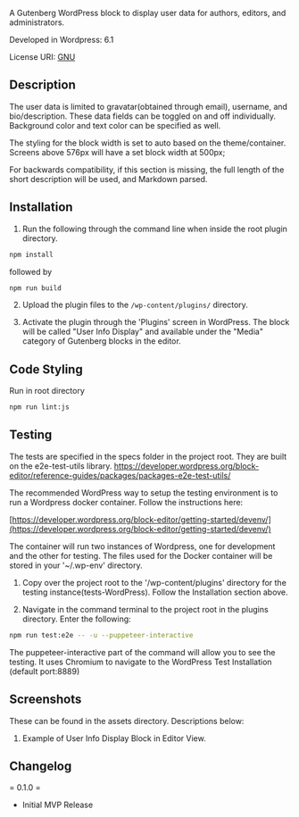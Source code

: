 

A Gutenberg WordPress block to display user data for authors, editors, and administrators. 

Developed in Wordpress: 6.1

License URI: [GNU](https://www.gnu.org/licenses/gpl-2.0.html)


## Description

The user data is limited to gravatar(obtained through email), username, and bio/description. These data fields can be toggled on and off individually. Background color and text color can be specified as well.

The styling for the block width is set to auto based on the theme/container. Screens above 576px will have a set block width at 500px;

For backwards compatibility, if this section is missing, the full length of the short description will be used, and
Markdown parsed.

## Installation

1. Run the following through the command line when inside the root plugin directory. 

```bash
npm install
```

followed by

```bash
npm run build
```

2. Upload the plugin files to the `/wp-content/plugins/` directory.

3. Activate the plugin through the 'Plugins' screen in WordPress. The block will be called "User Info Display" 
and available under the "Media" category of Gutenberg blocks in the editor.

## Code Styling
Run in root directory
```bash
npm run lint:js
```
## Testing

The tests are specified in the specs folder in the project root. 
They are built on the e2e-test-utils library. https://developer.wordpress.org/block-editor/reference-guides/packages/packages-e2e-test-utils/

The recommended WordPress way to setup the testing environment is to run a Wordpress docker container. Follow the instructions here:

[https://developer.wordpress.org/block-editor/getting-started/devenv/](https://developer.wordpress.org/block-editor/getting-started/devenv/)

The container will run two instances of Wordpress, one for development and the other for testing. The files used for the Docker container will be stored in your '~/.wp-env' directory. 

1. Copy over the project root to the '/wp-content/plugins' directory for the testing instance(tests-WordPress). Follow the Installation section above.

2. Navigate in the command terminal to the project root in the plugins directory. Enter the following:

```bash
npm run test:e2e -- -u --puppeteer-interactive
```

The puppeteer-interactive part of the command will allow you to see the testing. It uses Chromium to navigate to the WordPress Test Installation (default port:8889)

## Screenshots

These can be found in the assets directory. Descriptions below:

1. Example of User Info Display Block in Editor View.

## Changelog

= 0.1.0 =
* Initial MVP Release

